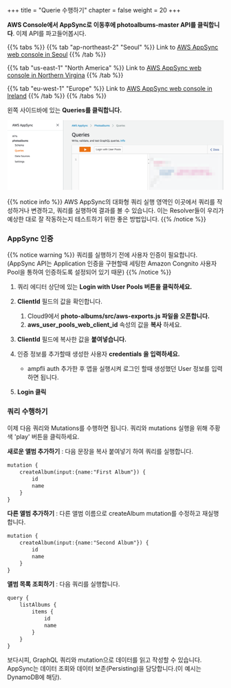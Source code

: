 +++
title = "Querie 수행하기"
chapter = false
weight = 20
+++


**AWS Console에서 AppSync로 이동후에 photoalbums-master API를 클릭합니다**. 이제 API를 파고들어봅시다.

{{% tabs %}}
{{% tab "ap-northeast-2" "Seoul" %}}
Link to [AWS AppSync web console in Seoul](https://console.aws.amazon.com/appsync/home?region=ap-northeast-2#/apis)
{{% /tab %}}

{{% tab "us-east-1" "North America" %}}
Link to [AWS AppSync web console in Northern Virgina](https://console.aws.amazon.com/appsync/home?region=us-east-1#/apis)
{{% /tab %}}

{{% tab  "eu-west-1"  "Europe" %}}
Link to [AWS AppSync web console in Ireland](https://console.aws.amazon.com/appsync/home?region=eu-west-1#/apis)
{{% /tab %}}
{{% /tabs %}}

왼쪽 사이드바에 있는 **Queries를 클릭합니다.** 

![appsync queries](/images/appsync_queries.png?classes=border)

{{% notice info %}}
AWS AppSync의 대화형 쿼리 실행 영역인 이곳에서 쿼리를 작성하거나 변경하고, 쿼리를 실행하여 결과를 볼 수 있습니다. 
이는 Resolver들이 우리가 예상한 대로 잘 작동하는지 테스트하기 위한 좋은 방법입니다.
{{% /notice %}}

### AppSync 인증

{{% notice warning %}}
쿼리를 실행하기 전에 사용자 인증이 필요합니다.
(AppSync API는  Application 인증을 구현할때 세팅한 Amazon Congnito 사용자 Pool을 통하여 인증하도록 설정되어 있기 때문)
{{% /notice %}}

1. 쿼리 에디터 상단에 있는 **Login with User Pools 버튼을 클릭하세요.**

1. **ClientId** 필드의 값을 확인합니다.
    1.  Cloud9에서 **photo-albums/src/aws-exports.js 파일을 오픈합니다.**
    2.  **aws_user_pools_web_client_id** 속성의 값을 **복사** 하세요.

1. **ClientId** 필드에 복사한 값을 **붙여넣습니다.**

1.  인증 정보를 추가할때 생성한 사용자 **credentials 을 입력하세요.**
    - ampfli auth 추가한 후 앱을 실행시켜 로그인 할때 생성했던 User 정보를 입력하면 됩니다.

1. **Login 클릭**

### 쿼리 수행하기

이제 다음 쿼리와 Mutations를 수행하면 됩니다. 쿼리와 mutations 실행을 위해 주황색 'play' 버튼을 클릭하세요.

**새로운 앨범 추가하기** : 다음 문장을 복사 붙여넣기 하여 쿼리를 실행합니다.

    mutation {
        createAlbum(input:{name:"First Album"}) {
            id
            name
        }
    }

**다른 앨범 추가하기** : 다른 앨범 이름으로 createAlbum mutation를 수정하고 재실행 합니다.

    mutation {
        createAlbum(input:{name:"Second Album"}) {
            id
            name
        }
    }

**앨범 목록 조회하기**  : 다음 쿼리를 실행합니다.

    query {
        listAlbums {
            items {
                id
                name
            }
        }
    }

보다시피, GraphQL 쿼리와 mutation으로 데이터를 읽고 작성할 수 있습니다. AppSync는 데이터 조회와 데이터 보존(Persisting)을 담당합니다.(이 예시는 DynamoDB에 해당).